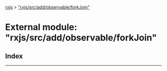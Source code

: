[rxjs](../README.md) > ["rxjs/src/add/observable/forkJoin"](../modules/_rxjs_src_add_observable_forkjoin_.md)

# External module: "rxjs/src/add/observable/forkJoin"

## Index

---

